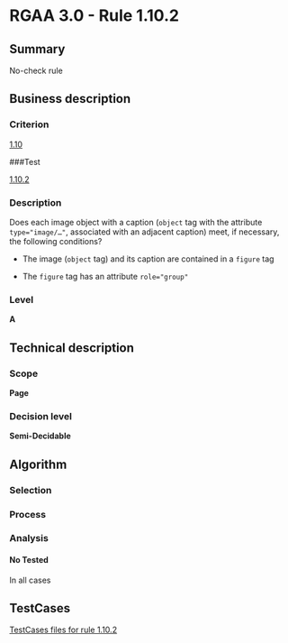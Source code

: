 # RGAA 3.0 -  Rule 1.10.2

## Summary

No-check rule

## Business description

### Criterion

[1.10](http://asqatasun.github.io/RGAA--3.0--EN/RGAA3.0_Criteria_English_version_v1.html#crit-1-10)

###Test

[1.10.2](http://asqatasun.github.io/RGAA--3.0--EN/RGAA3.0_Criteria_English_version_v1.html#test-1-10-2)

### Description
Does each image object with a caption (<code>object</code> tag with the attribute <code>type="image/…"</code>,
    associated with an adjacent caption) meet, if necessary,
    the following conditions?
    <ul><li> The image (<code>object</code> tag) and its caption are
   contained in a <code>figure</code> tag</li>
  <li>The <code>figure</code> tag has an attribute <code>role="group"</code></li>
    </ul> 


### Level

**A**

## Technical description

### Scope

**Page**

### Decision level

**Semi-Decidable**

## Algorithm

### Selection

### Process

### Analysis

#### No Tested 

In all cases



##  TestCases 

[TestCases files for rule 1.10.2](https://github.com/Asqatasun/Asqatasun/tree/master/rules/rules-rgaa3.0/src/test/resources/testcases/rgaa30/Rgaa30Rule011002/) 


